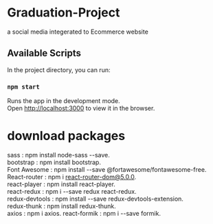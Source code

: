 # Graduation-Project

a social media integerated to Ecommerce website

## Available Scripts

In the project directory, you can run:

### `npm start`

Runs the app in the development mode.\
Open [http://localhost:3000](http://localhost:3000) to view it in the browser.

# download packages

sass : npm install node-sass --save.\
bootstrap : npm install bootstrap.\
Font Awesome : npm install --save @fortawesome/fontawesome-free.\
React-router : npm i react-router-dom@5.0.0.\
react-player : npm install react-player.\
react-redux : npm i --save redux react-redux.\
redux-devtools : npm install --save redux-devtools-extension.\
redux-thunk : npm install redux-thunk.\
axios : npm i axios.
react-formik : npm i --save formik.

